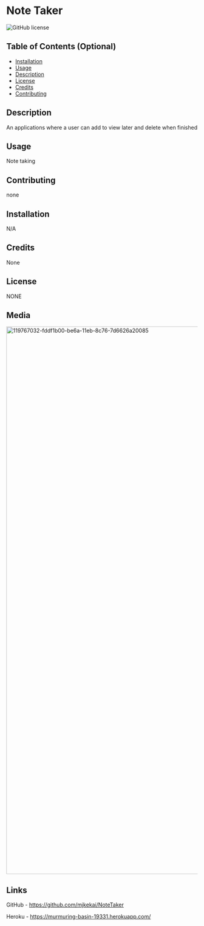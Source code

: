 
# Note Taker

![GitHub license](https://img.shields.io/badge/license-NONE-blue.svg)

## Table of Contents (Optional)

- [Installation](#installation)
- [Usage](#usage)
- [Description](#description)
- [License](#license)
- [Credits](#credits)
- [Contributing](#contributing)

## Description

An applications where a user can add to view later and delete when finished

## Usage

Note taking

## Contributing

none

## Installation

N/A

## Credits

None

## License

NONE

## Media

<img width="1440" alt="119767032-fddf1b00-be6a-11eb-8c76-7d6626a20085" src="https://user-images.githubusercontent.com/78839909/125386473-32dafa80-e351-11eb-8998-b3768772bce9.png">

## Links

GitHub - https://github.com/mjkekai/NoteTaker

Heroku - https://murmuring-basin-19331.herokuapp.com/
